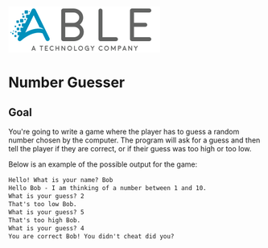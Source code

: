 ![Able](./assets/able_logo.png)

# Number Guesser

## Goal

You're going to write a game where the player has to guess a random number chosen by the computer. The program will ask for a guess and then tell the player if they are correct, or if their guess was too high or too low.

Below is an example of the possible output for the game:

```
Hello! What is your name? Bob
Hello Bob - I am thinking of a number between 1 and 10.
What is your guess? 2
That's too low Bob.
What is your guess? 5
That's too high Bob.
What is your guess? 4
You are correct Bob! You didn't cheat did you?
```
